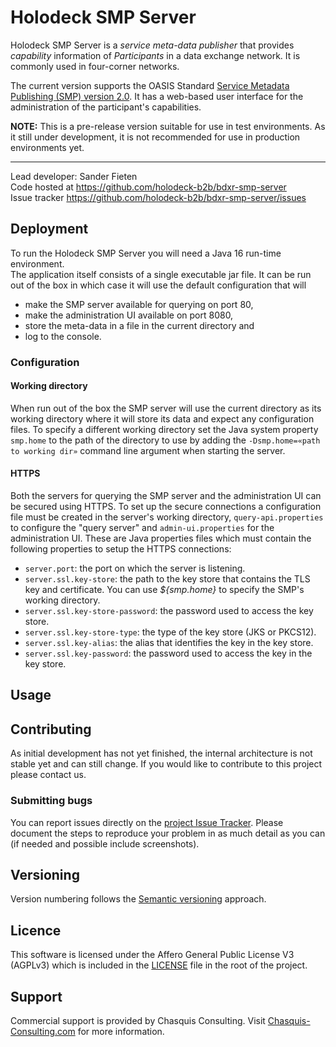 # Holodeck SMP Server
Holodeck SMP Server is a _service meta-data publisher_ that provides _capability_ information of _Participants_ in a data exchange network. It is commonly used in four-corner networks. 

The current version supports the OASIS Standard [Service Metadata Publishing (SMP) version 2.0](https://docs.oasis-open.org/bdxr/bdx-smp/v2.0/os/bdx-smp-v2.0-os.html). It has a web-based user interface for the administration of the participant's capabilities.

**NOTE:** This is a pre-release version suitable for use in test environments. As it still under development, it is not recommended for use in production environments yet. 

__________________
Lead developer: Sander Fieten  
Code hosted at https://github.com/holodeck-b2b/bdxr-smp-server  
Issue tracker https://github.com/holodeck-b2b/bdxr-smp-server/issues  

## Deployment
To run the Holodeck SMP Server you will need a Java 16 run-time environment.  
The application itself consists of a single executable jar file. It can be run out of the box in which case it will use the default configuration that will  
- make the SMP server available for querying on port 80,  
- make the administration UI available on port 8080,  
- store the meta-data in a file in the current directory and  
- log to the console. 

### Configuration
#### Working directory
When run out of the box the SMP server will use the current directory as its working directory where it will store its data and expect any configuration files. 
To specify a different working directory set the Java system property `smp.home` to the path of the directory to use by adding the `-Dsmp.home=«path to working dir»` command line argument when starting the server.  

#### HTTPS
Both the servers for querying the SMP server and the administration UI can be secured using HTTPS. 
To set up the secure connections a configuration file must be created in the server's working directory, `query-api.properties` to configure the "query server" and `admin-ui.properties` for the administration UI. These are Java properties files which must contain the following properties to setup the HTTPS connections:

- `server.port`: the port on which the server is listening.
- `server.ssl.key-store`: the path to the key store that contains the TLS key and certificate. You can use _${smp.home}_ to specify the SMP's working directory.
- `server.ssl.key-store-password`: the password used to access the key store.
- `server.ssl.key-store-type`: the type of the key store (JKS or PKCS12).
- `server.ssl.key-alias`: the alias that identifies the key in the key store.
- `server.ssl.key-password`: the password used to access the key in the key store.

## Usage



## Contributing
As initial development has not yet finished, the internal architecture is not stable yet and can still change. If you would like to contribute to this project please contact us.

### Submitting bugs
You can report issues directly on the [project Issue Tracker](https://github.com/holodeck-b2b/bdxr-smp-server/issues).
Please document the steps to reproduce your problem in as much detail as you can (if needed and possible include screenshots).

## Versioning
Version numbering follows the [Semantic versioning](http://semver.org/) approach.

## Licence
This software is licensed under the Affero General Public License V3 (AGPLv3) which is included in the [LICENSE](LICENSE) file in the root of the project.

## Support
Commercial support is provided by Chasquis Consulting. Visit [Chasquis-Consulting.com](http://chasquis-consulting.com/holodeck-b2b-support/) for more information.
